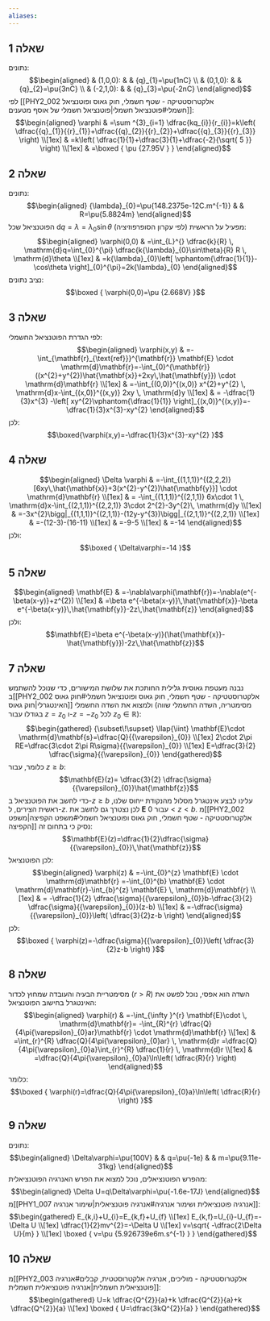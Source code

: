 ```yaml
---
aliases:
---
```

## שאלה 1
נתונים:
$$\begin{aligned}
 & (1,0,0): &  &  {q}_{1}=\pu{1nC} \\
 & (0,1,0): &  & {q}_{2}=\pu{3nC} \\
 & (-2,1,0): &  & {q}_{3}=\pu{-2nC}
\end{aligned}$$
לפי [[PHY2_002 אלקטרוסטטיקה - שטף חשמלי, חוק גאוס ופוטנציאל חשמלי#פוטנציאל חשמלי|פוטנציאל חשמלי של אוסף מטענים]]:
$$\begin{aligned}
\varphi & =\sum ^{3}_{i=1} \dfrac{kq_{i}}{r_{i}}=k\left( \dfrac{{q}_{1}}{{r}_{1}}+\dfrac{{q}_{2}}{{r}_{2}}+\dfrac{{q}_{3}}{{r}_{3}} \right) \\[1ex]
 & =k\left( \dfrac{1}{1}+\dfrac{3}{1}+\dfrac{-2}{\sqrt{ 5 }} \right) \\[1ex]
 & =\boxed {
\pu {27.95V }
 }
\end{aligned}$$

## שאלה 2
נתונים:
$$\begin{aligned}
{\lambda}_{0}=\pu{148.2375e-12C.m^{-1}} &  & R=\pu{5.8824m}
\end{aligned}$$
הפוטנציאל שכל $\mathrm{d}q=\lambda={\lambda}_{0}\sin\theta$ מפעיל על הראשית (לפי עקרון הסופרפוזיציה):
$$\begin{aligned}
\varphi(0,0) & =\int_{L}^{} \dfrac{k}{R} \, \mathrm{d}q=\int_{0}^{\pi} \dfrac{k{\lambda}_{0}\sin\theta}{R} R \, \mathrm{d}\theta  \\[1ex]
 & =k{\lambda}_{0}\left[ \vphantom{\dfrac{1}{1}}-\cos\theta \right]_{0}^{\pi}=2k{\lambda}_{0} 
\end{aligned}$$
נציב נתונים:
$$\boxed {
\varphi(0,0)=\pu {2.668V}
 }$$

## שאלה 3
לפי הגדרת הפוטנציאל החשמלי:
$$\begin{aligned}
\varphi(x,y) & =-\int_{\mathbf{r}_{\text{ref}}}^{\mathbf{r}} \mathbf{E} \cdot \mathrm{d}\mathbf{r}=-\int_{0}^{\mathbf{r}}((x^{2}+y^{2})\hat{\mathbf{x}}+2xy\,\hat{\mathbf{y}}) \cdot \mathrm{d}\mathbf{r} \\[1ex]
 & =-\int_{(0,0)}^{(x,0)} x^{2}+y^{2} \, \mathrm{d}x-\int_{(x,0)}^{(x,y)} 2xy \, \mathrm{d}y   \\[1ex]
 & = -\dfrac{1}{3}x^{3} -\left[ xy^{2}\vphantom{\dfrac{1}{1}} \right]_{(x,0)}^{(x,y)}=-\dfrac{1}{3}x^{3}-xy^{2}
\end{aligned}$$
לכן:
$$\boxed{\varphi(x,y)=-\dfrac{1}{3}x^{3}-xy^{2} }$$
## שאלה 4
$$\begin{aligned}
\Delta \varphi & =-\int_{(1,1,1)}^{(2,2,2)} [6xy\,\hat{\mathbf{x}}+3(x^{2}-y^{2})\hat{\mathbf{y}}]  \cdot \mathrm{d}\mathbf{r} \\[1ex]
 & = -\int_{(1,1,1)}^{(2,1,1)} 6x\cdot 1 \, \mathrm{d}x-\int_{(2,1,1)}^{(2,2,1)}  3\cdot 2^{2}-3y^{2}\, \mathrm{d}y   \\[1ex]
 & =-3x^{2}\bigg|_{(1,1,1)}^{(2,1,1)}-(12y-y^{3})\bigg|_{(2,1,1)}^{(2,2,1)}   \\[1ex]
 & =-(12-3)-(16-11) \\[1ex]
 & =-9-5 \\[1ex]
 & =-14
\end{aligned}$$
ולכן:
$$\boxed {
\Delta\varphi=-14
 }$$
## שאלה 5
$$\begin{aligned}
\mathbf{E} & =-\nabla\varphi(\mathbf{r})=-\nabla(e^{-\beta(x-y)}+z^{2}) \\[1ex]
 & =\beta e^{-\beta(x-y)}\,\hat{\mathbf{x}}-\beta e^{-\beta(x-y)}\,\hat{\mathbf{y}}-2z\,\hat{\mathbf{z}}
\end{aligned}$$
ולכן:
$$\mathbf{E}=\beta e^{-\beta(x-y)}(\hat{\mathbf{x}}-\hat{\mathbf{y}})-2z\,\hat{\mathbf{z}}$$

## שאלה 7
נבנה מעטפת גאוסית גלילית החותכת את שלושת המישורים, כדי שנוכל להשתמש ב[[PHY2_002 אלקטרוסטטיקה - שטף חשמלי, חוק גאוס ופוטנציאל חשמלי#חוק גאוס האינטגרלי|חוק גאוס]] ולמצוא את השדה החשמלי (מסימטריה, השדה החשמלי שווה בגודלו עבור $z={z}_{0}$ ו-$z=-{z}_{0}$ לכל ${z}_{0}\in \mathbb{R}$):
$$\begin{gathered}
{\subset\!\supset} \llap{\iint} \mathbf{E}\cdot \mathrm{d}\mathbf{s}=\dfrac{Q}{{\varepsilon}_{0}} \\[1ex]
2\cdot 2\pi RE=\dfrac{3\cdot 2\pi R\sigma}{{\varepsilon}_{0}} \\[1ex]
E=\dfrac{3}{2} \dfrac{\sigma}{{\varepsilon}_{0}}
\end{gathered}$$
כלומר, עבור $z\geq b$:
$$\mathbf{E}(z)= \dfrac{3}{2} \dfrac{\sigma}{{\varepsilon}_{0}}\hat{\mathbf{z}}$$
כדי לחשב את הפוטנציאל ב-$z\geq b$ עלינו לבצע אינטגרל מסלול מהנקודת ייחוס שלנו, ראשית הצירים, ל-$z$. לכן נצטרך גם לחשב את $\mathbf{E}$ עבור $0<z<b$. מ[[PHY2_002 אלקטרוסטטיקה - שטף חשמלי, חוק גאוס ופוטנציאל חשמלי#משפט הקפיצה|משפט הקפיצה]] נסיק כי בתחום זה:
$$\mathbf{E}(z)=\dfrac{1}{2}\dfrac{\sigma}{{\varepsilon}_{0}}\,\hat{\mathbf{z}}$$
לכן הפוטנציאל:
$$\begin{aligned}
\varphi(z) & =-\int_{0}^{z} \mathbf{E} \cdot \mathrm{d}\mathbf{r} =-\int_{0}^{b} \mathbf{E}  \cdot \mathrm{d}\mathbf{r}-\int_{b}^{z} \mathbf{E} \, \mathrm{d}\mathbf{r}   \\[1ex]
 & = -\dfrac{1}{2} \dfrac{\sigma}{{\varepsilon}_{0}}b-\dfrac{3}{2} \dfrac{\sigma}{{\varepsilon}_{0}}(z-b) \\[1ex]
 & =-\dfrac{\sigma}{{\varepsilon}_{0}}\left( \dfrac{3}{2}z-b \right)
\end{aligned}$$
לכן:
$$\boxed {
\varphi(z)=-\dfrac{\sigma}{{\varepsilon}_{0}}\left( \dfrac{3}{2}z-b \right)
 }$$
## שאלה 8
מסימטריית הבעיה והעובדה שמחוץ לכדור ($r>R$) השדה הוא אפסי, נוכל לפשט את האינטגרל בחישוב הפוטנציאל:
$$\begin{aligned}
\varphi(r) & =-\int_{\infty }^{r} \mathbf{E}\cdot \, \mathrm{d}\mathbf{r}= -\int_{R}^{r} \dfrac{Q}{4\pi{\varepsilon}_{0}ar}\mathbf{r} \cdot \mathrm{d}\mathbf{r}  \\[1ex]
 & =\int_{r}^{R} \dfrac{Q}{4\pi{\varepsilon}_{0}ar} \, \mathrm{d}r =\dfrac{Q}{4\pi{\varepsilon}_{0}a}\int_{r}^{R} \dfrac{1}{r} \, \mathrm{d}r \\[1ex]
 & =\dfrac{Q}{4\pi{\varepsilon}_{0}a}\ln\left( \dfrac{R}{r} \right)
\end{aligned}$$
כלומר:
$$\boxed {
\varphi(r)=\dfrac{Q}{4\pi{\varepsilon}_{0}a}\ln\left( \dfrac{R}{r} \right)
 }$$

## שאלה 9
נתונים:
$$\begin{aligned}
\Delta\varphi=\pu{100V} &  & q=\pu{-1e} &  & m=\pu{9.11e-31kg}
\end{aligned}$$
מהפרש הפוטנציאלים, נוכל למצוא את הפרש האנרגיה הפוטנציאלית:
$$\begin{aligned}
\Delta U=q\Delta\varphi=\pu{-1.6e-17J}
\end{aligned}$$
מ[[PHY1_007 אנרגיה פוטנציאלית ושימור אנרגיה#אנרגיה פוטנציאלית|שימור אנרגיה]]:
$$\begin{gathered}
E_{k,i}+U_{i}=E_{k,f}+U_{f} \\[1ex]
E_{k,f}=U_{i}-U_{f}=-\Delta U \\[1ex]
\dfrac{1}{2}mv^{2}=-\Delta U \\[1ex]
v=\sqrt{ -\dfrac{2\Delta U}{m} } \\[1ex]
\boxed {
v=\pu {5.926739e6m.s^{-1} }
 }
\end{gathered}$$

## שאלה 10
מ[[PHY2_003 אלקטרוסטטיקה - מוליכים, אנרגיה אלקטרוסטטית, קבלים#אנרגיה פוטנציאלית חשמלית|אנרגיה פוטנציאלית חשמלית]]:
$$\begin{gathered}
U=k \dfrac{Q^{2}}{a}+k \dfrac{Q^{2}}{a}+k \dfrac{Q^{2}}{a} \\[1ex]
\boxed {
U=\dfrac{3kQ^{2}}{a}
 }
\end{gathered}$$